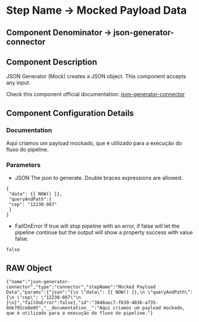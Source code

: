 # Step Name -> Mocked Payload Data
## Component Denominator -> json-generator-connector

## Component Description

JSON Generator (Mock) creates a JSON object. This component accepts any input.

Check this component official documentation: [json-generator-connector](https://docs.digibee.com/documentation/components/tools/json-generator "Digibee json-generator-connector documentation")

## Component Configuration Details
### Documentation

Aqui criamos um payload mockado, que é utilizado para a execução do fluxo do pipeline.

### Parameters

* JSON
The json to generate. Double braces expressions are allowed.

```
{
 "data": {{ NOW() }},
 "queryAndPath":{
 "cep": "12230-087"
 }
}
```

* FailOnError
If true will stop pipeline with an error, if false will let the pipeline continue but the output will show a property success with value false.

```
false
```

## RAW Object

```
{"name":"json-generator-connector","type":"connector","stepName":"Mocked Payload Data","params":{"json":"{\n \"data\": {{ NOW() }},\n \"queryAndPath\":{\n \"cep\": \"12230-087\"\n }\n}","failOnError":false},"id":"3848aec7-f639-4036-a735-0de702ce8e05","__documentation__":"Aqui criamos um payload mockado, que é utilizado para a execução do fluxo do pipeline."}
```